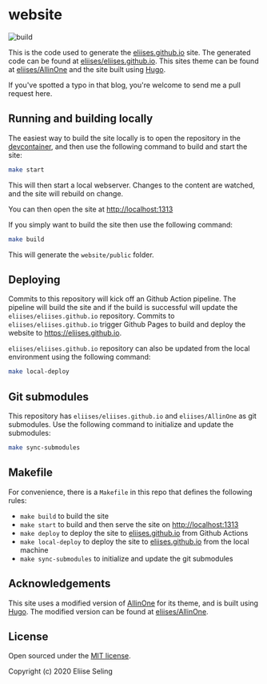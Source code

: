 # website

![build](https://github.com/EliiseS/website/workflows/release/badge.svg)

This is the code used to generate the [eliises.github.io](https://eliises.github.io) site. The generated code can be found at [eliises/eliises.github.io](https://github.com/EliiseS/eliises.github.io).
This sites theme can be found at [eliises/AllinOne](https://github.com/EliiseS/AllinOne) and the site built using [Hugo](https://gohugo.io/).

If you've spotted a typo in that blog, you're welcome to send me a pull request here.

## Running and building locally

The easiest way to build the site locally is to open the repository in the [devcontainer](.devcontainer/dockerfile), and then use the following command to build and start the site:

```bash
make start
```

This will then start a local webserver. Changes to the content are watched, and the site will rebuild on change.

You can then open the site at <http://localhost:1313>

If you simply want to build the site then use the following command:

```bash
make build
```

This will generate the `website/public` folder.

## Deploying

Commits to this repository will kick off an Github Action pipeline. The pipeline will build the site and if the build is successful will update the `eliises/eliises.github.io` repository. Commits to `eliises/eliises.github.io` trigger Github Pages to build and deploy the website to <https://eliises.github.io>.

`eliises/eliises.github.io` repository can also be updated from the local environment using the following command:

```bash
make local-deploy
```

## Git submodules

This repository has `eliises/eliises.github.io` and `eliises/AllinOne` as git submodules. Use the following command to initialize and update the submodules:

```bash
make sync-submodules
```

## Makefile

For convenience, there is a `Makefile` in this repo that defines the following rules:

- `make build` to build the site
- `make start` to build and then serve the site on <http://localhost:1313>
- `make deploy` to deploy the site to [eliises.github.io](https://eliises.github.io) from Github Actions
- `make local-deploy` to deploy the site to [eliises.github.io](https://eliises.github.io) from the local machine
- `make sync-submodules` to initialize and update the git submodules

## Acknowledgements

This site uses a modified version of [AllinOne](https://github.com/orianna-zzo/AllinOne) for its theme, and is built using [Hugo](https://gohugo.io/). The modified version can be found at [eliises/AllinOne](https://github.com/EliiseS/AllinOne).

## License

Open sourced under the [MIT license](LICENSE).

Copyright (c) 2020 Eliise Seling
